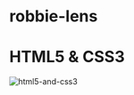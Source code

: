 ﻿# robbie-lens

# HTML5 & CSS3

![html5-and-css3](https://github.com/user-attachments/assets/985b1fe4-11e9-4cfd-a38c-7a58e5440597)
